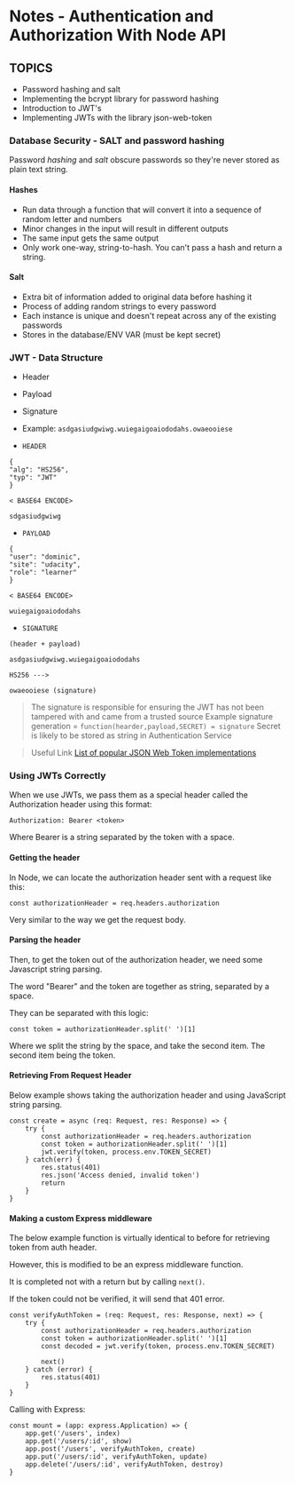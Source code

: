 # Notes - Authentication and Authorization With Node API

## TOPICS
* Password hashing and salt
* Implementing the bcrypt library for password hashing
* Introduction to JWT's
* Implementing JWTs with the library json-web-token

### Database Security - SALT and password hashing
Password *hashing* and *salt* obscure passwords so they're never stored as plain text string.

#### Hashes
* Run data through a function that will convert it into a sequence of random letter and numbers
* Minor changes in the input will result in different outputs
* The same input gets the same output
* Only work one-way, string-to-hash. You can't pass a hash and return a string.

#### Salt
* Extra bit of information added to original data before hashing it
* Process of adding random strings to every password
* Each instance is unique and doesn't repeat across any of the existing passwords
* Stores in the database/ENV VAR (must be kept secret)

### JWT - Data Structure
* Header
* Payload
* Signature
* Example: `asdgasiudgwiwg.wuiegaigoaiododahs.owaeooiese`

* `HEADER`

```
{
"alg": "HS256",
"typ": "JWT"
}

< BASE64 ENCODE>

sdgasiudgwiwg
```

* `PAYLOAD`

```
{
"user": "dominic",
"site": "udacity",
"role": "learner"
}

< BASE64 ENCODE>

wuiegaigoaiododahs
```

* `SIGNATURE`

```
(header + payload)

asdgasiudgwiwg.wuiegaigoaiododahs

HS256 --->

owaeooiese (signature)
```

> The signature is responsible for ensuring the JWT has not been tampered with and came from a trusted source
> Example signature generation = `function(hearder,payload,SECRET) = signature`
> Secret is likely to be stored as string in Authentication Service

> Useful Link [List of popular JSON Web Token implementations](https://jwt.io/introduction/)

### Using JWTs Correctly
When we use JWTs, we pass them as a special header called the Authorization header using this format:

`Authorization: Bearer <token>`

Where Bearer is a string separated by the token with a space.

#### Getting the header

In Node, we can locate the authorization header sent with a request like this:

`const authorizationHeader = req.headers.authorization`

Very similar to the way we get the request body.

#### Parsing the header

Then, to get the token out of the authorization header, we need some Javascript string parsing. 

The word "Bearer" and the token are together as string, separated by a space. 

They can be separated with this logic:

`const token = authorizationHeader.split(' ')[1]`

Where we split the string by the space, and take the second item. The second item being the token.

#### Retrieving From Request Header
Below example shows taking the authorization header and using JavaScript string parsing.

```
const create = async (req: Request, res: Response) => {
    try {
        const authorizationHeader = req.headers.authorization
        const token = authorizationHeader.split(' ')[1]
        jwt.verify(token, process.env.TOKEN_SECRET)
    } catch(err) {
        res.status(401)
        res.json('Access denied, invalid token')
        return
    }
}
```

#### Making a custom Express middleware
The below example function is virtually identical to before for retrieving token from auth header.

However, this is modified to be an express middleware function.

It is completed not with a return but by calling `next()`. 

If the token could not be verified, it will send that 401 error.

```
const verifyAuthToken = (req: Request, res: Response, next) => {
    try {
        const authorizationHeader = req.headers.authorization
        const token = authorizationHeader.split(' ')[1]
        const decoded = jwt.verify(token, process.env.TOKEN_SECRET)

        next()
    } catch (error) {
        res.status(401)
    }
}
```

Calling with Express:

```
const mount = (app: express.Application) => {
    app.get('/users', index)
    app.get('/users/:id', show)
    app.post('/users', verifyAuthToken, create)
    app.put('/users/:id', verifyAuthToken, update)
    app.delete('/users/:id', verifyAuthToken, destroy)
}
```
